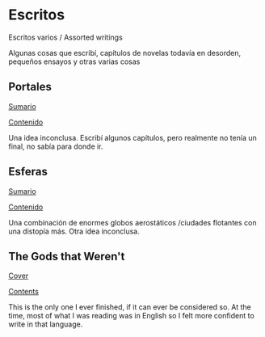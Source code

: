# Escritos

Escritos varios / Assorted writings

Algunas cosas que escribí, capítulos de novelas todavía en desorden, pequeños ensayos y otras varias cosas

## Portales

[Sumario](Portales/Readme.md)

[Contenido](Portales/Readme.md#contenido)

Una idea inconclusa.  Escribí algunos capítulos, pero realmente no tenía un final, no sabía para donde ir.

## Esferas

[Sumario](Esferas/Readme.md)

[Contenido](Esferas/Readme.md#contenido)

Una combinación de enormes globos aerostáticos /ciudades flotantes con una distopía más. Otra idea inconclusa.

## The Gods that Weren't

[Cover](The_Gods_that_Weren_t/Readme.md#the-gods-that-werent)

[Contents](The_Gods_that_Weren_t/Readme.md#contents)

This is the only one I ever finished, if it can ever be considered so. At the time, most of what I was reading was in English so I felt more confident to write in that language.
